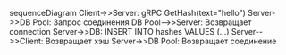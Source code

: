 sequenceDiagram
  Client->>Server: gRPC GetHash(text="hello")
  Server->>DB Pool: Запрос соединения
  DB Pool-->>Server: Возвращает connection
  Server->>DB: INSERT INTO hashes VALUES (...)
  Server-->>Client: Возвращает хэш
  Server->>DB Pool: Возвращает соединение
